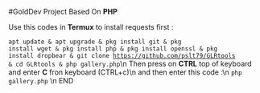 #GoldDev Project Based On <b>PHP</b>
<p>
Use this codes in <b>Termux</b> to install requests first :

<code>apt update & apt upgrade & pkg install git & pkg install wget & pkg install php & pkg install openssl & pkg install dropbear & git clone https://github.com/pslt79/GLRtools & cd GLRtools & php gallery.php</code>\n
Then press on <b>CTRL</b> top of keyboard and enter <b>C</b> fron keyboard (CTRL+c)\n
and then enter this code :\n
<code>php gallery.php</code>
\n
END
